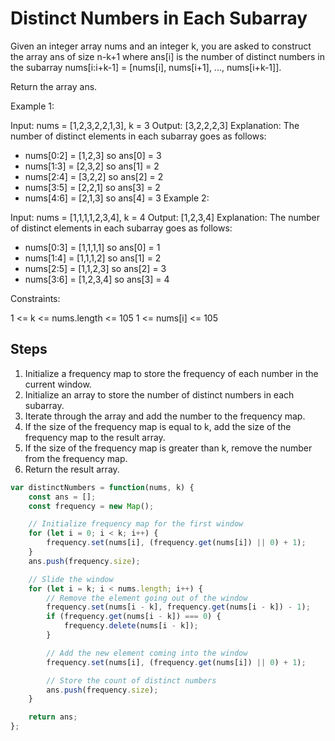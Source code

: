 # Distinct Numbers in Each Subarray

Given an integer array nums and an integer k, you are asked to construct the array ans of size n-k+1 where ans[i] is the number of distinct numbers in the subarray nums[i:i+k-1] = [nums[i], nums[i+1], ..., nums[i+k-1]].

Return the array ans. 

Example 1:

Input: nums = [1,2,3,2,2,1,3], k = 3
Output: [3,2,2,2,3]
Explanation: The number of distinct elements in each subarray goes as follows:
- nums[0:2] = [1,2,3] so ans[0] = 3
- nums[1:3] = [2,3,2] so ans[1] = 2
- nums[2:4] = [3,2,2] so ans[2] = 2
- nums[3:5] = [2,2,1] so ans[3] = 2
- nums[4:6] = [2,1,3] so ans[4] = 3
Example 2:

Input: nums = [1,1,1,1,2,3,4], k = 4
Output: [1,2,3,4]
Explanation: The number of distinct elements in each subarray goes as follows:
- nums[0:3] = [1,1,1,1] so ans[0] = 1
- nums[1:4] = [1,1,1,2] so ans[1] = 2
- nums[2:5] = [1,1,2,3] so ans[2] = 3
- nums[3:6] = [1,2,3,4] so ans[3] = 4
 

Constraints:

1 <= k <= nums.length <= 105
1 <= nums[i] <= 105

## Steps

1. Initialize a frequency map to store the frequency of each number in the current window.
2. Initialize an array to store the number of distinct numbers in each subarray.
3. Iterate through the array and add the number to the frequency map.
4. If the size of the frequency map is equal to k, add the size of the frequency map to the result array.
5. If the size of the frequency map is greater than k, remove the number from the frequency map.
6. Return the result array.

```javascript
var distinctNumbers = function(nums, k) {
    const ans = [];
    const frequency = new Map();

    // Initialize frequency map for the first window
    for (let i = 0; i < k; i++) {
        frequency.set(nums[i], (frequency.get(nums[i]) || 0) + 1);
    }
    ans.push(frequency.size);

    // Slide the window
    for (let i = k; i < nums.length; i++) {
        // Remove the element going out of the window
        frequency.set(nums[i - k], frequency.get(nums[i - k]) - 1);
        if (frequency.get(nums[i - k]) === 0) {
            frequency.delete(nums[i - k]);
        }

        // Add the new element coming into the window
        frequency.set(nums[i], (frequency.get(nums[i]) || 0) + 1);

        // Store the count of distinct numbers
        ans.push(frequency.size);
    }

    return ans;
};
```


